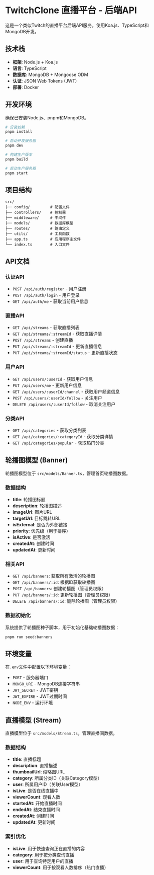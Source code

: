 # TwitchClone 直播平台 - 后端API

这是一个类似Twitch的直播平台后端API服务，使用Koa.js、TypeScript和MongoDB开发。

## 技术栈

- **框架**: Node.js + Koa.js
- **语言**: TypeScript
- **数据库**: MongoDB + Mongoose ODM
- **认证**: JSON Web Tokens (JWT)
- **部署**: Docker

## 开发环境

确保已安装Node.js、pnpm和MongoDB。

```bash
# 安装依赖
pnpm install

# 启动开发服务器
pnpm dev

# 构建生产版本
pnpm build

# 启动生产服务器
pnpm start
```

## 项目结构

```
src/
├── config/         # 配置文件
├── controllers/    # 控制器
├── middleware/     # 中间件
├── models/         # 数据库模型
├── routes/         # 路由定义
├── utils/          # 工具函数
├── app.ts          # 应用程序主文件
└── index.ts        # 入口文件
```

## API文档

### 认证API

- `POST /api/auth/register` - 用户注册
- `POST /api/auth/login` - 用户登录
- `GET /api/auth/me` - 获取当前用户信息

### 直播API

- `GET /api/streams` - 获取直播列表
- `GET /api/streams/:streamId` - 获取直播详情
- `POST /api/streams` - 创建直播
- `PUT /api/streams/:streamId` - 更新直播信息
- `PUT /api/streams/:streamId/status` - 更新直播状态

### 用户API

- `GET /api/users/:userId` - 获取用户信息
- `PUT /api/users/me` - 更新用户信息
- `GET /api/users/:userId/channel` - 获取用户频道信息
- `POST /api/users/:userId/follow` - 关注用户
- `DELETE /api/users/:userId/follow` - 取消关注用户

### 分类API

- `GET /api/categories` - 获取分类列表
- `GET /api/categories/:categoryId` - 获取分类详情
- `GET /api/categories/popular` - 获取热门分类

## 轮播图模型 (Banner)

轮播图模型位于 `src/models/Banner.ts`，管理首页轮播图数据。

### 数据结构
- **title**: 轮播图标题
- **description**: 轮播图描述
- **imageUrl**: 图片URL
- **targetUrl**: 目标跳转URL
- **isExternal**: 是否为外部链接
- **priority**: 优先级（用于排序）
- **isActive**: 是否激活
- **createdAt**: 创建时间
- **updatedAt**: 更新时间

### 相关API
- `GET /api/banners`: 获取所有激活的轮播图
- `GET /api/banners/:id`: 根据ID获取轮播图
- `POST /api/banners`: 创建轮播图（管理员权限）
- `PUT /api/banners/:id`: 更新轮播图（管理员权限）
- `DELETE /api/banners/:id`: 删除轮播图（管理员权限）

### 数据初始化
系统提供了轮播图种子脚本，用于初始化基础轮播图数据：
```bash
pnpm run seed:banners
```

## 环境变量

在`.env`文件中配置以下环境变量：

- `PORT` - 服务器端口
- `MONGO_URI` - MongoDB连接字符串
- `JWT_SECRET` - JWT密钥
- `JWT_EXPIRE` - JWT过期时间
- `NODE_ENV` - 运行环境 

## 直播模型 (Stream)

直播模型位于 `src/models/Stream.ts`，管理直播间数据。

### 数据结构
- **title**: 直播标题
- **description**: 直播描述
- **thumbnailUrl**: 缩略图URL
- **category**: 所属分类ID（关联Category模型）
- **user**: 所属用户ID（关联User模型）
- **isLive**: 是否在线直播中
- **viewerCount**: 观看人数
- **startedAt**: 开始直播时间
- **endedAt**: 结束直播时间
- **createdAt**: 创建时间
- **updatedAt**: 更新时间

### 索引优化
- **isLive**: 用于快速查询正在直播的内容
- **category**: 用于按分类查询直播
- **user**: 用于查询特定用户的直播
- **viewerCount**: 用于按观看人数排序（热门直播）
